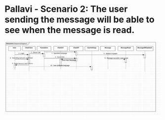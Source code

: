 # Pallavi - Scenario 2: The user sending the message will be able to see when the message is read.
![Sequence Diagram 2](./images/SequenceDiagram2.jpg)
